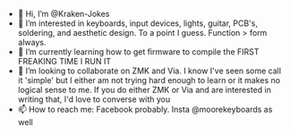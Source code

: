 - 👋 Hi, I’m @Kraken-Jokes
- 👀 I’m interested in keyboards, input devices, lights, guitar, PCB's, soldering, and aesthetic design. To a point I guess. Function > form always.
- 🌱 I’m currently learning how to get firmware to compile the FIRST FREAKING TIME I RUN IT
- 💞️ I’m looking to collaborate on ZMK and Via. I know I've seen some call it 'simple' but I either am not trying hard enough to learn or it makes no logical sense to me. If you do either ZMK or Via and are interested in writing that, I'd love to converse with  you
- 📫 How to reach me: Facebook probably. Insta @moorekeyboards as well

<!---
Kraken-Jokes/Kraken-Jokes is a ✨ special ✨ repository because its `README.md` (this file) appears on your GitHub profile.
You can click the Preview link to take a look at your changes.
--->
